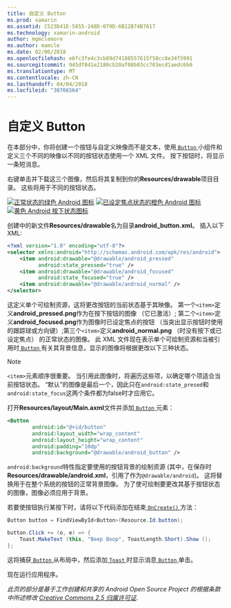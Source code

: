 ```yaml
---
title: 自定义 Button
ms.prod: xamarin
ms.assetid: C523D41E-5855-248D-079D-6B12B74B7617
ms.technology: xamarin-android
author: mgmclemore
ms.author: mamcle
ms.date: 02/06/2018
ms.openlocfilehash: e6fc3fe4c3cb89d74188557615f58cc8e34f5991
ms.sourcegitcommit: 945df041e2180cb20af08b83cc703ecd1aedc6b0
ms.translationtype: MT
ms.contentlocale: zh-CN
ms.lasthandoff: 04/04/2018
ms.locfileid: "30766564"
---
```

# <a name="custom-button"></a>自定义 Button

在本部分中，你将创建一个按钮与自定义映像而不是文本，使用[ `Button` ](https://developer.xamarin.com/api/type/Android.Widget.Button/)小组件和定义三个不同的映像以不同的按钮状态使用一个 XML 文件。 按下按钮时，将显示一条短消息。

右键单击并下载这三个图像，然后将其复制到你的**Resources/drawable**项目目录。 这些将用于不同的按钮状态。

 [![正常状态的绿色 Android 图标](custom-button-images/android-normal.png)](custom-button-images/android-normal.png#lightbox) [![已设定焦点状态的橙色 Android 图标](custom-button-images/android-focused.png)](custom-button-images/android-focused.png#lightbox) [![黄色 Android 按下状态图标](custom-button-images/android-pressed.png)](custom-button-images/android-pressed.png#lightbox)

创建中的新文件**Resources/drawable**名为目录**android_button.xml**。 插入以下 XML:

```xml
<?xml version="1.0" encoding="utf-8"?>
<selector xmlns:android="http://schemas.android.com/apk/res/android">
    <item android:drawable="@drawable/android_pressed"
          android:state_pressed="true" />
    <item android:drawable="@drawable/android_focused"
          android:state_focused="true" />
    <item android:drawable="@drawable/android_normal" />
</selector>
```

这定义单个可绘制资源，这将更改按钮的当前状态基于其映像。 第一个`<item>`定义**android_pressed.png**作为在按下按钮的图像 （它已激活）; 第二个`<item>`定义**android_focused.png**作为图像时已设定焦点的按钮 （当突出显示按钮时使用的跟踪球或方向键）;第三个`<item>`定义**android_normal.png** （时没有按下或已设定焦点） 的正常状态的图像。 此 XML 文件现在表示单个可绘制资源和当被引用时[ `Button` ](https://developer.xamarin.com/api/type/Android.Widget.Button/)有关其背景信息，显示的图像将根据更改以下三种状态。


> [!NOTE]
> `<item>`元素顺序很重要。 当引用此图像时，将遍历这些项，以确定哪个项适合当前按钮状态。
> “默认”的图像是最后一个，因此只在`android:state_presed`和`android:state_focus`这两个条件都为false时才应用它。

打开**Resources/layout/Main.axml**文件并添加[ `Button` ](https://developer.xamarin.com/api/type/Android.Widget.Button/)元素：

```xml
<Button
        android:id="@+id/button"
        android:layout_width="wrap_content"
        android:layout_height="wrap_content"
        android:padding="10dp"
        android:background="@drawable/android_button" />
```

`android:background`特性指定要使用的按钮背景的绘制资源 (其中，在保存时**Resources/drawable/android.xml**，引用了作为`@drawable/android`)。 这将替换用于在整个系统的按钮的正常背景图像。 为了使可绘制要更改其基于按钮状态的图像，图像必须应用于背景。

若要使按钮执行某按下时，请将以下代码添加在结束[ `OnCreate()` ](https://developer.xamarin.com/api/member/Android.App.Activity.OnCreate/p/Android.OS.Bundle/Android.OS.PersistableBundle/)方法：

```csharp
Button button = FindViewById<Button>(Resource.Id.button);

button.Click += (o, e) => {
    Toast.MakeText (this, "Beep Boop", ToastLength.Short).Show ();
};
```

这将捕获[ `Button` ](https://developer.xamarin.com/api/type/Android.Widget.Button/)从布局中，然后添加[ `Toast` ](https://developer.xamarin.com/api/type/Android.Widget.Toast/)时显示消息[ `Button` ](https://developer.xamarin.com/api/type/Android.Widget.Button/)单击。

现在运行应用程序。


*此页的部分是基于工作创建和共享的 Android Open Source Project 的根据条款中所述修改*
[*Creative Commons 2.5 归属许可证*](http://creativecommons.org/licenses/by/2.5/).
